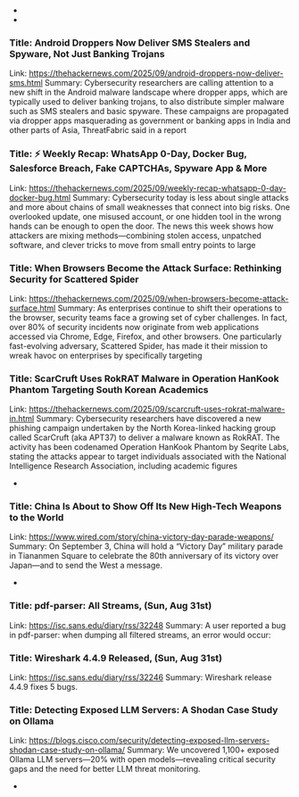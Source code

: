  - 
 - 
### Title: Android Droppers Now Deliver SMS Stealers and Spyware, Not Just Banking Trojans
Link: https://thehackernews.com/2025/09/android-droppers-now-deliver-sms.html
Summary: Cybersecurity researchers are calling attention to a new shift in the Android malware landscape where dropper apps, which are typically used to deliver banking trojans, to also distribute simpler malware such as SMS stealers and basic spyware.
These campaigns are propagated via dropper apps masquerading as government or banking apps in India and other parts of Asia, ThreatFabric said in a report

### Title: ⚡ Weekly Recap: WhatsApp 0-Day, Docker Bug, Salesforce Breach, Fake CAPTCHAs, Spyware App & More
Link: https://thehackernews.com/2025/09/weekly-recap-whatsapp-0-day-docker-bug.html
Summary: Cybersecurity today is less about single attacks and more about chains of small weaknesses that connect into big risks. One overlooked update, one misused account, or one hidden tool in the wrong hands can be enough to open the door.
The news this week shows how attackers are mixing methods—combining stolen access, unpatched software, and clever tricks to move from small entry points to large

### Title: When Browsers Become the Attack Surface: Rethinking Security for Scattered Spider
Link: https://thehackernews.com/2025/09/when-browsers-become-attack-surface.html
Summary: As enterprises continue to shift their operations to the browser, security teams face a growing set of cyber challenges. In fact, over 80% of security incidents now originate from web applications accessed via Chrome, Edge, Firefox, and other browsers. One particularly fast-evolving adversary, Scattered Spider, has made it their mission to wreak havoc on enterprises by specifically targeting

### Title: ScarCruft Uses RokRAT Malware in Operation HanKook Phantom Targeting South Korean Academics
Link: https://thehackernews.com/2025/09/scarcruft-uses-rokrat-malware-in.html
Summary: Cybersecurity researchers have discovered a new phishing campaign undertaken by the North Korea-linked hacking group called ScarCruft (aka APT37) to deliver a malware known as RokRAT.
The activity has been codenamed Operation HanKook Phantom by Seqrite Labs, stating the attacks appear to target individuals associated with the National Intelligence Research Association, including academic figures

 - 
### Title: China Is About to Show Off Its New High-Tech Weapons to the World
Link: https://www.wired.com/story/china-victory-day-parade-weapons/
Summary: On September 3, China will hold a “Victory Day” military parade in Tiananmen Square to celebrate the 80th anniversary of its victory over Japan—and to send the West a message.

 - 
### Title: pdf-parser: All Streams, (Sun, Aug 31st)
Link: https://isc.sans.edu/diary/rss/32248
Summary: A user reported a bug in pdf-parser: when dumping all filtered streams, an error would occur:&#xd;

### Title: Wireshark 4.4.9 Released, (Sun, Aug 31st)
Link: https://isc.sans.edu/diary/rss/32246
Summary: Wireshark release 4.4.9 fixes 5 bugs.&#xd;

### Title: Detecting Exposed LLM Servers: A Shodan Case Study on Ollama
Link: https://blogs.cisco.com/security/detecting-exposed-llm-servers-shodan-case-study-on-ollama/
Summary: We uncovered 1,100+ exposed Ollama LLM servers—20% with open models—revealing critical security gaps and the need for better LLM threat monitoring.

 - 

